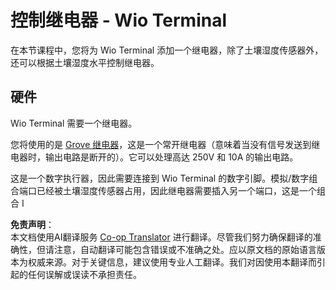 <!--
CO_OP_TRANSLATOR_METADATA:
{
  "original_hash": "f3c5d8afa2ef6a0b425ef8ff20615cb4",
  "translation_date": "2025-08-24T22:16:17+00:00",
  "source_file": "2-farm/lessons/3-automated-plant-watering/wio-terminal-relay.md",
  "language_code": "zh"
}
-->
# 控制继电器 - Wio Terminal

在本节课程中，您将为 Wio Terminal 添加一个继电器，除了土壤湿度传感器外，还可以根据土壤湿度水平控制继电器。

## 硬件

Wio Terminal 需要一个继电器。

您将使用的是 [Grove 继电器](https://www.seeedstudio.com/Grove-Relay.html)，这是一个常开继电器（意味着当没有信号发送到继电器时，输出电路是断开的）。它可以处理高达 250V 和 10A 的输出电路。

这是一个数字执行器，因此需要连接到 Wio Terminal 的数字引脚。模拟/数字组合端口已经被土壤湿度传感器占用，因此继电器需要插入另一个端口，这是一个组合 I

**免责声明**：  
本文档使用AI翻译服务 [Co-op Translator](https://github.com/Azure/co-op-translator) 进行翻译。尽管我们努力确保翻译的准确性，但请注意，自动翻译可能包含错误或不准确之处。应以原文档的原始语言版本为权威来源。对于关键信息，建议使用专业人工翻译。我们对因使用本翻译而引起的任何误解或误读不承担责任。